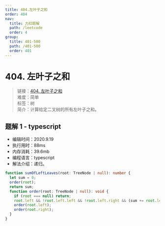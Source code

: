```yaml
---
title: 404.左叶子之和
order: 404
nav:
  title: 力扣题解
  path: /leetcode
  order: 4
group:
  title: 401-500
  path: /401-500
  order: 401
---
```


# 404. 左叶子之和

> 链接：[404. 左叶子之和](https://leetcode-cn.com/problems/sum-of-left-leaves/)  
> 难度：简单  
> 标签：树  
> 简介：计算给定二叉树的所有左叶子之和。

## 题解 1 - typescript

- 编辑时间：2020.9.19
- 执行用时：88ms
- 内存消耗：39.6mb
- 编程语言：typescript
- 解法介绍：递归。

```typescript
function sumOfLeftLeaves(root: TreeNode | null): number {
  let sum = 0;
  order(root);
  return sum;
  function order(root: TreeNode | null): void {
    if (root === null) return;
    root.left && !root.left.left && !root.left.right && (sum += root.left.val);
    order(root.left);
    order(root.right);
  }
}
```
